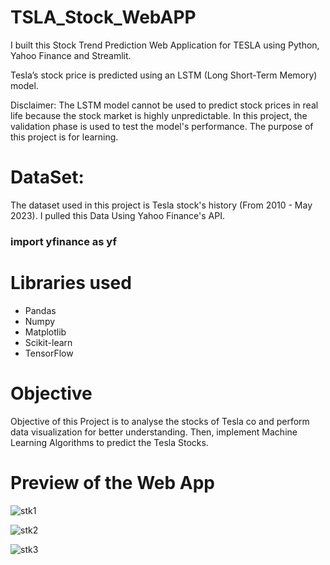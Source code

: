 # TSLA_Stock_WebAPP
I built this Stock Trend Prediction Web Application for TESLA using Python, Yahoo Finance and Streamlit. 

Tesla’s stock price is predicted using an LSTM (Long Short-Term Memory) model.

Disclaimer: The LSTM model cannot be used to predict stock prices in real life because the stock market is highly unpredictable. In this project, the validation phase is used to test the model's performance. The purpose of this project is for learning.


<h1> DataSet: </h1>
The dataset used in this project is Tesla stock's history (From 2010 - May 2023).
I pulled this Data Using Yahoo Finance's API.

### import yfinance as yf

<h1> Libraries used </h1>

* Pandas
* Numpy 
* Matplotlib 
* Scikit-learn
* TensorFlow

<h1> Objective </h1>

Objective of this Project is to analyse the stocks of Tesla co and perform data visualization for better understanding. Then, implement Machine Learning Algorithms to predict the Tesla Stocks.

<h1> Preview of the Web App </h1>

![stk1](https://github.com/AnuvabNayak/TSLA_Stock_WebAPP/assets/107930807/00fbbd66-040d-45f2-a27e-0946188bedbf)


![stk2](https://github.com/AnuvabNayak/TSLA_Stock_WebAPP/assets/107930807/60a976d9-0f58-4939-a2da-2a59971226bf)


![stk3](https://github.com/AnuvabNayak/TSLA_Stock_WebAPP/assets/107930807/7cad22ec-8bba-41c8-be96-47c4902e5348)
